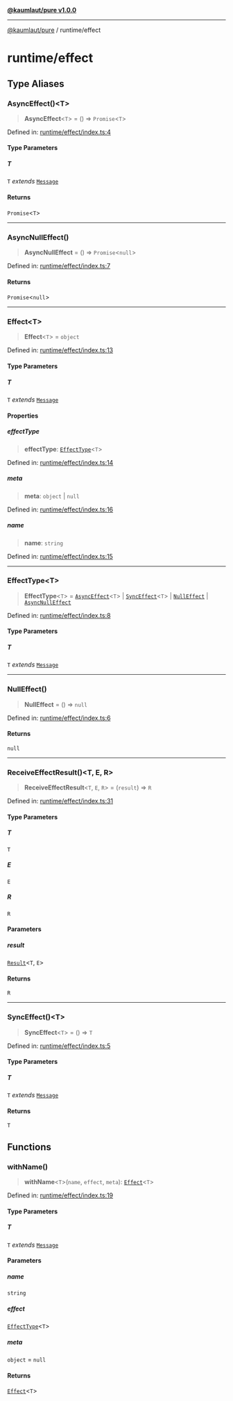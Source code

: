[**@kaumlaut/pure v1.0.0**](../README.md)

***

[@kaumlaut/pure](../README.md) / runtime/effect

# runtime/effect

## Type Aliases

### AsyncEffect()\<T\>

> **AsyncEffect**\<`T`\> = () => `Promise`\<`T`\>

Defined in: [runtime/effect/index.ts:4](https://github.com/maxkaemmerer/pure/blob/ea84e6be39f3521fc671fd707ac45be415997345/src/runtime/effect/index.ts#L4)

#### Type Parameters

##### T

`T` *extends* [`Message`](../runtime.md#message)

#### Returns

`Promise`\<`T`\>

***

### AsyncNullEffect()

> **AsyncNullEffect** = () => `Promise`\<`null`\>

Defined in: [runtime/effect/index.ts:7](https://github.com/maxkaemmerer/pure/blob/ea84e6be39f3521fc671fd707ac45be415997345/src/runtime/effect/index.ts#L7)

#### Returns

`Promise`\<`null`\>

***

### Effect\<T\>

> **Effect**\<`T`\> = `object`

Defined in: [runtime/effect/index.ts:13](https://github.com/maxkaemmerer/pure/blob/ea84e6be39f3521fc671fd707ac45be415997345/src/runtime/effect/index.ts#L13)

#### Type Parameters

##### T

`T` *extends* [`Message`](../runtime.md#message)

#### Properties

##### effectType

> **effectType**: [`EffectType`](#effecttype-1)\<`T`\>

Defined in: [runtime/effect/index.ts:14](https://github.com/maxkaemmerer/pure/blob/ea84e6be39f3521fc671fd707ac45be415997345/src/runtime/effect/index.ts#L14)

##### meta

> **meta**: `object` \| `null`

Defined in: [runtime/effect/index.ts:16](https://github.com/maxkaemmerer/pure/blob/ea84e6be39f3521fc671fd707ac45be415997345/src/runtime/effect/index.ts#L16)

##### name

> **name**: `string`

Defined in: [runtime/effect/index.ts:15](https://github.com/maxkaemmerer/pure/blob/ea84e6be39f3521fc671fd707ac45be415997345/src/runtime/effect/index.ts#L15)

***

### EffectType\<T\>

> **EffectType**\<`T`\> = [`AsyncEffect`](#asynceffect)\<`T`\> \| [`SyncEffect`](#synceffect)\<`T`\> \| [`NullEffect`](#nulleffect) \| [`AsyncNullEffect`](#asyncnulleffect)

Defined in: [runtime/effect/index.ts:8](https://github.com/maxkaemmerer/pure/blob/ea84e6be39f3521fc671fd707ac45be415997345/src/runtime/effect/index.ts#L8)

#### Type Parameters

##### T

`T` *extends* [`Message`](../runtime.md#message)

***

### NullEffect()

> **NullEffect** = () => `null`

Defined in: [runtime/effect/index.ts:6](https://github.com/maxkaemmerer/pure/blob/ea84e6be39f3521fc671fd707ac45be415997345/src/runtime/effect/index.ts#L6)

#### Returns

`null`

***

### ReceiveEffectResult()\<T, E, R\>

> **ReceiveEffectResult**\<`T`, `E`, `R`\> = (`result`) => `R`

Defined in: [runtime/effect/index.ts:31](https://github.com/maxkaemmerer/pure/blob/ea84e6be39f3521fc671fd707ac45be415997345/src/runtime/effect/index.ts#L31)

#### Type Parameters

##### T

`T`

##### E

`E`

##### R

`R`

#### Parameters

##### result

[`Result`](../result.md#result)\<`T`, `E`\>

#### Returns

`R`

***

### SyncEffect()\<T\>

> **SyncEffect**\<`T`\> = () => `T`

Defined in: [runtime/effect/index.ts:5](https://github.com/maxkaemmerer/pure/blob/ea84e6be39f3521fc671fd707ac45be415997345/src/runtime/effect/index.ts#L5)

#### Type Parameters

##### T

`T` *extends* [`Message`](../runtime.md#message)

#### Returns

`T`

## Functions

### withName()

> **withName**\<`T`\>(`name`, `effect`, `meta`): [`Effect`](#effect)\<`T`\>

Defined in: [runtime/effect/index.ts:19](https://github.com/maxkaemmerer/pure/blob/ea84e6be39f3521fc671fd707ac45be415997345/src/runtime/effect/index.ts#L19)

#### Type Parameters

##### T

`T` *extends* [`Message`](../runtime.md#message)

#### Parameters

##### name

`string`

##### effect

[`EffectType`](#effecttype-1)\<`T`\>

##### meta

`object` = `null`

#### Returns

[`Effect`](#effect)\<`T`\>

